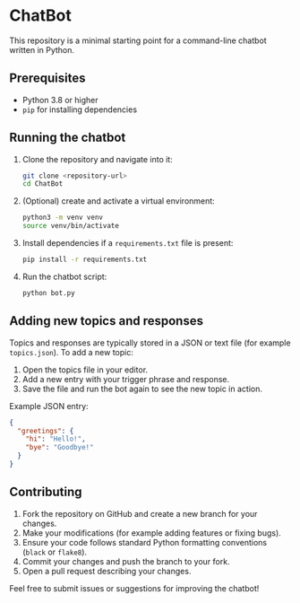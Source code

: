 # ChatBot

This repository is a minimal starting point for a command-line chatbot written in Python.

## Prerequisites

- Python 3.8 or higher
- `pip` for installing dependencies

## Running the chatbot

1. Clone the repository and navigate into it:

   ```bash
   git clone <repository-url>
   cd ChatBot
   ```
2. (Optional) create and activate a virtual environment:

   ```bash
   python3 -m venv venv
   source venv/bin/activate
   ```
3. Install dependencies if a `requirements.txt` file is present:

   ```bash
   pip install -r requirements.txt
   ```
4. Run the chatbot script:

   ```bash
   python bot.py
   ```

## Adding new topics and responses

Topics and responses are typically stored in a JSON or text file (for example `topics.json`). To add a new topic:

1. Open the topics file in your editor.
2. Add a new entry with your trigger phrase and response.
3. Save the file and run the bot again to see the new topic in action.

Example JSON entry:

```json
{
  "greetings": {
    "hi": "Hello!",
    "bye": "Goodbye!"
  }
}
```

## Contributing

1. Fork the repository on GitHub and create a new branch for your changes.
2. Make your modifications (for example adding features or fixing bugs).
3. Ensure your code follows standard Python formatting conventions (`black` or `flake8`).
4. Commit your changes and push the branch to your fork.
5. Open a pull request describing your changes.

Feel free to submit issues or suggestions for improving the chatbot!
